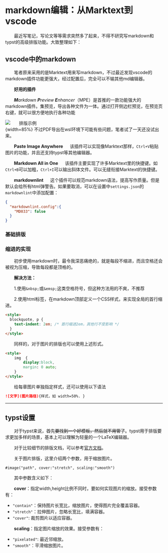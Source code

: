 # markdown编辑：从Marktext到vscode

<style>
  /* 仅对段落和块引用的第一行设置缩进 */
  blockquote, p {
    text-indent: 2em; /* 首行缩进2em，其他行不受影响 */
  }

  img {
  display: block;
  margin: 0 auto;
  }
</style>

最近写笔记，写论文等等需求突然多了起来，不得不研究写markdown和typst的高级排版功能。大致整理如下：

## vscode中的markdown

笔者原来采用的是Marktext用来写markdown，不过最近发现vscode的markdown插件功能更强大，经过配置后，完全可以不输其他md编辑器。

**好用的插件**

***M**arkdown **P**review **E**nhancer*（MPE）是首推的一款功能强大的markdown插件。集预览，导出各种文件为一体。通过打开侧边栏预览，在预览页右键，就可以很方便地执行各种功能

![排版示例](https://picx.zhimg.com/80/v2-6bc23cd7e968d4c8902c2343c9a42e00_1440w.webp?source=d16d100b){width=85%}
不过PDF导出在wsl环境下可能有些问题，笔者试了一天还没试出来。

**Paste Image Anywhere** &emsp; 该插件可以实现像Marktext那样，`Ctrl+V`粘贴图片的功能，并且还支持typst等其他编辑器。

**Markdown All in One** &emsp; 该插件主要实现了许多Marktext里的快捷键。如`Ctrl+B`可以加粗，`Ctrl+I`可以输出斜体文件。可以无缝衔接Marktext的快捷键。

**markdownlint** &emsp; 这个插件可以规范markdown语法，提高写作质量。但是默认会给所有html弹警告。如果要取消，可以在设置中`settings.json`的`markdownlint`中添加配置：

```json
{
  "markdownlint.config":{
    "MD033": false
  }
}
```

### 基础排版

### 缩进的实现

初步使用markdown时，最令我深恶痛绝的，就是每段不缩进，而且空格还会被视为压缩，导致每段都是顶格的。

**解决方法：**

1.使用`&nbsp;`或`&emsp;`这类空格符号，但这种方法用的不爽，不推荐

2.使用html标签，在markdown顶部定义一个CSS样式，来实现全局的首行缩进。

```html
<style>
  blockquote, p {
    text-indent: 2em; /* 首行缩进2em，其他行不受影响 */
  }
</style>
```

同样的，对于图片的排版也可以使用上述形式。

```html
<style>
    img  {
        display:block,
        margin: 0 auto;
    }
</style>
```

给每章图片单独指定样式，还可以使用以下语法

```markdown
![文字](图片路径){样式，如 width=50%. }
```

---

## typst设置

对于typst来说，~~首先要找到一个好模板，然后就不用管了~~。typst用于排版要求更加多样的场景，基本上可以理解为轻量的一个LaTeX编辑器。

对于比较细节的排版文档，可以参考[官方文档](https://typst.com/docs/guide/typography-guide/)。

关于图片排版，这里介绍两个参数，用于缩放图片。

```typst
#image("path", cover:"stretch", scaling:"smooth")
```

其中参数含义如下：

**cover**：指定width,height比例不同时，要如何实现图片的缩放。接受参数有：

- `"contain"`：保持图片长宽比，缩放图片，使得图片完全覆盖容器。
- `"stretch"`：拉伸图片，忽略长宽比，填满容器。
- `"cover"`: 裁剪图片以适应容器。

**scaling**：指定图片缩放的效果。接受参数有：

- `"pixelated"`: 最近邻缩放。
- `"smooth"`：平滑缩放图片。
